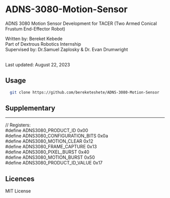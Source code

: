 # ADNS-3080-Motion-Sensor
ADNS 3080 Motion Sensor Development for TACER (Two Armed Conical Frustum End-Effector Robot)


Written by: Bereket Kebede <br>
Part of Dextrous Robotics Internship <br>
Supervised by: Dr.Samuel Zaplosky & Dr. Evan Drumwright <br><br>

Last updated: August 22, 2023



## Usage 

```sh
  git clone https://github.com/bereketeshete/ADNS-3080-Motion-Sensor
  ```


## Supplementary
-----------
// Registers: <br>
#define ADNS3080_PRODUCT_ID           0x00 <br>
#define ADNS3080_CONFIGURATION_BITS   0x0a <br>
#define ADNS3080_MOTION_CLEAR         0x12 <br>
#define ADNS3080_FRAME_CAPTURE        0x13 <br>
#define ADNS3080_PIXEL_BURST          0x40 <br>
#define ADNS3080_MOTION_BURST         0x50 <br>
#define ADNS3080_PRODUCT_ID_VALUE     0x17 <br>


## Licences 

MIT License
